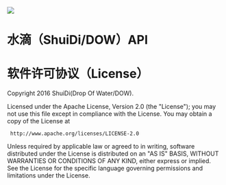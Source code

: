![][ShuiDiLogo]
# 水滴（ShuiDi/DOW）API
# 软件许可协议（License）
Copyright 2016 ShuiDi(Drop Of Water/DOW).

Licensed under the Apache License, Version 2.0 (the "License");
you may not use this file except in compliance with the License.
You may obtain a copy of the License at

     http://www.apache.org/licenses/LICENSE-2.0

Unless required by applicable law or agreed to in writing, software
distributed under the License is distributed on an "AS IS" BASIS,
WITHOUT WARRANTIES OR CONDITIONS OF ANY KIND, either express or implied.
See the License for the specific language governing permissions and
limitations under the License.

[ShuiDiLogo]: https://avatars2.githubusercontent.com/u/18386243?v=3&s=40

